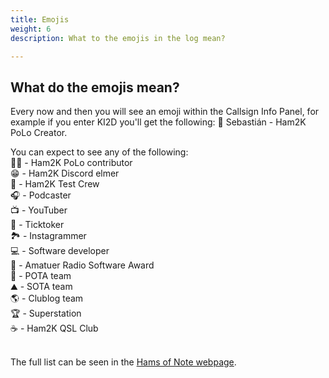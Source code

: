```yaml
---
title: Emojis
weight: 6
description: What to the emojis in the log mean?

---
```


## What do the emojis mean?

<p>Every now and then you will see an emoji within the Callsign Info Panel, for example if you enter KI2D you'll get the following: 🤩 Sebastián - Ham2K PoLo Creator.</p> 

You can expect to see any of the following:<br>
🧑‍💻 - Ham2K PoLo contributor<br>
😁 - Ham2K Discord elmer<br>
👷 - Ham2K Test Crew<br>
🎧 - Podcaster<br>
📺 - YouTuber<br>
🤳 - Ticktoker<br>
🏞️ - Instagrammer<br>
💻 - Software developer<br>
🏅 - Amatuer Radio Software Award<br>
🌳 - POTA team<br>
⛰️ - SOTA team<br>
🌎 - Clublog team<br>
🏆 - Superstation<br>
☕️ - Ham2K QSL Club <br><br>

The full list can be seen in the <a href="view-source:https://ham2k.com/data/hams-of-note.txt">Hams of Note webpage</a>.

